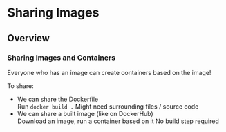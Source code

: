 # Sharing Images

## Overview

### Sharing Images and Containers

Everyone who has an image can create containers based on the image!

To share:  
* We can share the Dockerfile  
  Run `docker build .`
  Might need surrounding files / source code
* We can share a built image (like on DockerHub)  
  Download an image, run a container based on it
  No build step required

